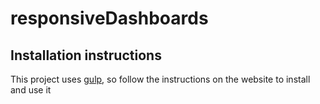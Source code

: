 responsiveDashboards
=====================


Installation instructions
--------------------------

This project uses
[gulp](https://github.com/gulpjs/gulp/blob/master/docs/getting-started.md#getting-started),
so follow the instructions on the website to install and use it

